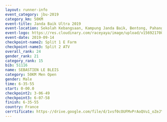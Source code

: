 ```yaml
---
layout: runner-info 
event_category: jbu-2019 
category_km: 50KM 
event-title: Janda Baik Ultra 2019  
event-location: Sekolah Kebangsaan, Kampung Janda Baik, Bentong, Pahang, Malaysia 
event-logo: https://res.cloudinary.com/raceyaya/image/upload/v1569217009/logo/janda-baik_vch1pc.jpg 
event-date: 2019-09-14 
checkpoint-name2: Split 1 E Farm 
checkpoint-name3: Split 2 ATV 
overall_rank: 24
gender_rank: 21
category_rank: 15
bib: 51116
name: SEBASTIEN LE BLEIS
category: 50KM Men Open
gender: Male
time: 6-35-55
start: 0-00.0
checkpoint2: 3-06-49
checkpoint3: 6-07-58
finish: 6-35-55
country: France
cerrtificate: https-//drive.google.com/file/d/1vsf0cOUFMvPrAoQVu1_oZeJYBLUr_2Zq/view?usp=sharing
---
```

